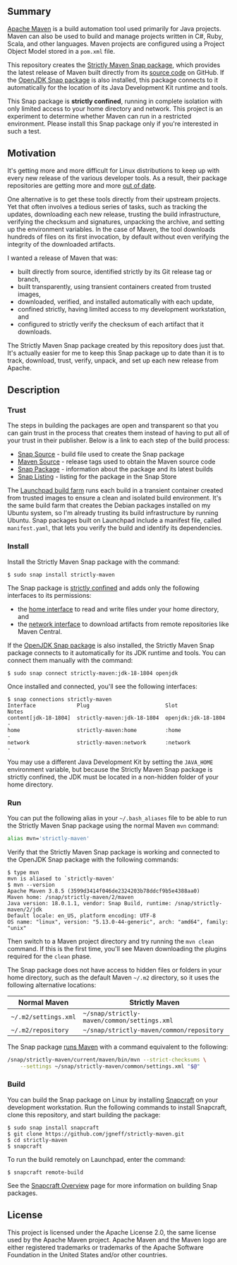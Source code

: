 ## Summary

[Apache Maven](https://maven.apache.org) is a build automation tool used primarily for Java projects. Maven can also be used to build and manage projects written in C#, Ruby, Scala, and other languages. Maven projects are configured using a Project Object Model stored in a `pom.xml` file.

This repository creates the [Strictly Maven Snap package](https://snapcraft.io/strictly-maven), which provides the latest release of Maven built directly from its [source code](https://github.com/apache/maven) on GitHub. If the [OpenJDK Snap package](https://snapcraft.io/openjdk) is also installed, this package connects to it automatically for the location of its Java Development Kit runtime and tools.

This Snap package is **strictly confined**, running in complete isolation with only limited access to your home directory and network. This project is an experiment to determine whether Maven can run in a restricted environment. Please install this Snap package only if you're interested in such a test.

## Motivation

It's getting more and more difficult for Linux distributions to keep up with every new release of the various developer tools. As a result, their package repositories are getting more and more [out of date](https://packages.ubuntu.com/search?keywords=maven&searchon=names&exact=1).

One alternative is to get these tools directly from their upstream projects. Yet that often involves a tedious series of tasks, such as tracking the updates, downloading each new release, trusting the build infrastructure, verifying the checksum and signatures, unpacking the archive, and setting up the environment variables. In the case of Maven, the tool downloads hundreds of files on its first invocation, by default without even verifying the integrity of the downloaded artifacts.

I wanted a release of Maven that was:

* built directly from source, identified strictly by its Git release tag or branch,
* built transparently, using transient containers created from trusted images,
* downloaded, verified, and installed automatically with each update,
* confined strictly, having limited access to my development workstation, and
* configured to strictly verify the checksum of each artifact that it downloads.

The Strictly Maven Snap package created by this repository does just that. It's actually easier for me to keep this Snap package up to date than it is to track, download, trust, verify, unpack, and set up each new release from Apache.

## Description

### Trust

The steps in building the packages are open and transparent so that you can gain trust in the process that creates them instead of having to put all of your trust in their publisher. Below is a link to each step of the build process:

* [Snap Source](snap/snapcraft.yaml) - build file used to create the Snap package
* [Maven Source](https://github.com/apache/maven/tags) - release tags used to obtain the Maven source code
* [Snap Package](https://launchpad.net/~jgneff/+snap/strictly-maven) - information about the package and its latest builds
* [Snap Listing](https://snapcraft.io/strictly-maven) - listing for the package in the Snap Store

The [Launchpad build farm](https://launchpad.net/builders) runs each build in a transient container created from trusted images to ensure a clean and isolated build environment. It's the same build farm that creates the Debian packages installed on my Ubuntu system, so I'm already trusting its build infrastructure by running Ubuntu. Snap packages built on Launchpad include a manifest file, called `manifest.yaml`, that lets you verify the build and identify its dependencies.

### Install

Install the Strictly Maven Snap package with the command:

```console
$ sudo snap install strictly-maven
```

The Snap package is [strictly confined](https://snapcraft.io/docs/snap-confinement) and adds only the following interfaces to its permissions:

* the [home interface](https://snapcraft.io/docs/home-interface) to read and write files under your home directory, and
* the [network interface](https://snapcraft.io/docs/network-interface) to download artifacts from remote repositories like Maven Central.

If the [OpenJDK Snap package](https://snapcraft.io/openjdk) is also installed, the Strictly Maven Snap package connects to it automatically for its JDK runtime and tools. You can connect them manually with the command:

```console
$ sudo snap connect strictly-maven:jdk-18-1804 openjdk
```

Once installed and connected, you'll see the following interfaces:

```console
$ snap connections strictly-maven
Interface             Plug                        Slot                 Notes
content[jdk-18-1804]  strictly-maven:jdk-18-1804  openjdk:jdk-18-1804  -
home                  strictly-maven:home         :home                -
network               strictly-maven:network      :network             -
```

You may use a different Java Development Kit by setting the `JAVA_HOME` environment variable, but because the Strictly Maven Snap package is strictly confined, the JDK must be located in a non-hidden folder of your home directory.

### Run

You can put the following alias in your `~/.bash_aliases` file to be able to run the Strictly Maven Snap package using the normal Maven `mvn` command:

```bash
alias mvn='strictly-maven'
```

Verify that the Strictly Maven Snap package is working and connected to the OpenJDK Snap package with the following commands:

```console
$ type mvn
mvn is aliased to `strictly-maven'
$ mvn --version
Apache Maven 3.8.5 (3599d3414f046de2324203b78ddcf9b5e4388aa0)
Maven home: /snap/strictly-maven/2/maven
Java version: 18.0.1.1, vendor: Snap Build, runtime: /snap/strictly-maven/2/jdk
Default locale: en_US, platform encoding: UTF-8
OS name: "linux", version: "5.13.0-44-generic", arch: "amd64", family: "unix"
```

Then switch to a Maven project directory and try running the `mvn clean` command. If this is the first time, you'll see Maven downloading the plugins required for the `clean` phase.

The Snap package does not have access to hidden files or folders in your home directory, such as the default Maven `~/.m2` directory, so it uses the following alternative locations:

| Normal Maven         | Strictly Maven |
|----------------------|----------------|
| `~/.m2/settings.xml` | `~/snap/strictly-maven/common/settings.xml` |
| `~/.m2/repository`   | `~/snap/strictly-maven/common/repository`   |

The Snap package [runs Maven](bin/maven.sh) with a command equivalent to the following:

```bash
/snap/strictly-maven/current/maven/bin/mvn --strict-checksums \
    --settings ~/snap/strictly-maven/common/settings.xml "$@"
```

### Build

You can build the Snap package on Linux by installing [Snapcraft](https://snapcraft.io/snapcraft) on your development workstation. Run the following commands to install Snapcraft, clone this repository, and start building the package:

```console
$ sudo snap install snapcraft
$ git clone https://github.com/jgneff/strictly-maven.git
$ cd strictly-maven
$ snapcraft
```

To run the build remotely on Launchpad, enter the command:

```console
$ snapcraft remote-build
```

See the [Snapcraft Overview](https://snapcraft.io/docs/snapcraft-overview) page for more information on building Snap packages.

## License

This project is licensed under the Apache License 2.0, the same license used by the Apache Maven project. Apache Maven and the Maven logo are either registered trademarks or trademarks of the Apache Software Foundation in the United States and/or other countries.
